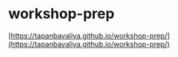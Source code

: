 # workshop-prep

[https://tapanbavaliya.github.io/workshop-prep/](https://tapanbavaliya.github.io/workshop-prep/)
